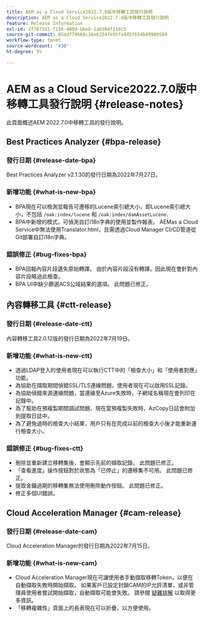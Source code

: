 ```yaml
---
title: AEM as a Cloud Service2022.7.0版中移轉工具發行說明
description: AEM as a Cloud Service2022.7.0版中移轉工具發行說明
feature: Release Information
exl-id: 2f787321-f156-480d-bbe8-1a6d04f110c5
source-git-commit: 05adf79b66c36e6354fe95fe4d5f654b49980589
workflow-type: tm+mt
source-wordcount: '430'
ht-degree: 5%

---
```


# AEM as a Cloud Service2022.7.0版中移轉工具發行說明 {#release-notes}

此頁面概述AEM 2022.7.0中移轉工具的發行說明。

## Best Practices Analyzer {#bpa-release}

### 發行日期 {#release-date-bpa}

Best Practices Analyzer v2.1.30的發行日期為2022年7月27日。

### 新增功能 {#what-is-new-bpa}

* BPA現在可以檢測並報告可遷移的Lucene索引總大小，即Lucene索引總大小，不包括 `/oak:index/lucene` 和 `/oak:index/damAssetLucene`.
* BPA中新增的模式，可偵測自訂i18n字典的使用並製作報表。 AEMas a Cloud Service中無法使用Translator.html，且需透過Cloud Manager CI/CD管道從Git部署自訂i18n字典。

### 錯誤修正 {#bug-fixes-bpa}

* BPA回報內容片段遺失原始轉譯。 由於內容片段沒有轉譯，因此現在會針對內容片段略過此檢查。
* BPA UI中缺少篩選ACS公域結果的選項。 此問題已修正。

## 內容轉移工具 {#ctt-release}

### 發行日期 {#release-date-ctt}

內容轉移工具2.0.12版的發行日期為2022年7月19日。

### 新增功能 {#what-is-new-ctt}

* 透過LDAP登入的使用者現在可以執行CTT中的「檢查大小」和「使用者對應」功能。
* 為協助在擷取期間偵錯SSL/TLS連線問題，使用者現在可以啟用SSL記錄。
* 為協助偵錯來源連線問題，當連線至Azure失敗時，子網域名稱現在會列印在記錄中。
* 為了幫助在預複製期間調試問題，現在當預複製失敗時，AzCopy日誌會附加到提取日誌中。
* 為了避免過時的檢查大小結果，用戶只有在完成以前的檢查大小後才能重新運行檢查大小。

### 錯誤修正 {#bug-fixes-ctt}

* 刪除並重新建立移轉集後，會顯示先前的擷取記錄。 此問題已修正。
* 「查看進度」操作按鈕對於狀態為「已停止」的遷移集不可用。 此問題已修正。
* 提取金鑰過期的移轉集無法使用刪除動作按鈕。 此問題已修正。
* 修正多個UI錯誤。

## Cloud Acceleration Manager {#cam-release}

### 發行日期 {#release-date-cam}

Cloud Acceleration Manager的發行日期為2022年7月15日。

### 新增功能 {#what-is-new-cam}

* Cloud Acceleration Manager現在可讓使用者手動擷取移轉Token，以便在自動擷取失敗時開始擷取。 如果客戶已設定封鎖CAM的IP允許清單，或非管理員使用者嘗試開始擷取，自動擷取可能會失敗。 請參閱 [疑難排解](/help/journey-migration/content-transfer-tool/using-content-transfer-tool/ingesting-content.md#troubleshooting) 以取得更多資訊。
* 「移轉複雜性」頁面上的長表現在可以折疊，以方便使用。
